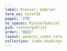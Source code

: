 ```yaml
---
label: Riesser, Gabriel
term_no: term730
pages: '270'
no_spaces: RiesserGabriel
pid: riessergabriel
order: '0822'
layout: generic_index_term
collection: index-headings
---
```

